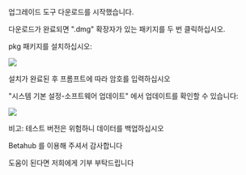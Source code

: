 업그레이드 도구 다운로드를 시작했습니다.

다운로드가 완료되면 ".dmg" 확장자가 있는 패키지를 두 번 클릭하십시오.

pkg 패키지를 설치하십시오:

![][After Install PKG]

설치가 완료된 후 프롬프트에 따라 암호를 입력하십시오

"시스템 기본 설정-소프트웨어 업데이트" 에서 업데이트를 확인할 수 있습니다:

![][System Update]

비고: 테스트 버전은 위험하니 데이터를 백업하십시오

Betahub 를 이용해 주셔서 감사합니다

도움이 된다면 저희에게 기부 부탁드립니다

[After Install PKG]: https://tva1.sinaimg.cn/large/008i3skNgy1gwqs7s1gegj311q0hqaai.jpg
[System Update]: https://tva1.sinaimg.cn/large/008i3skNgy1gwqphmcxg6j311a0hqjrp.jpg
